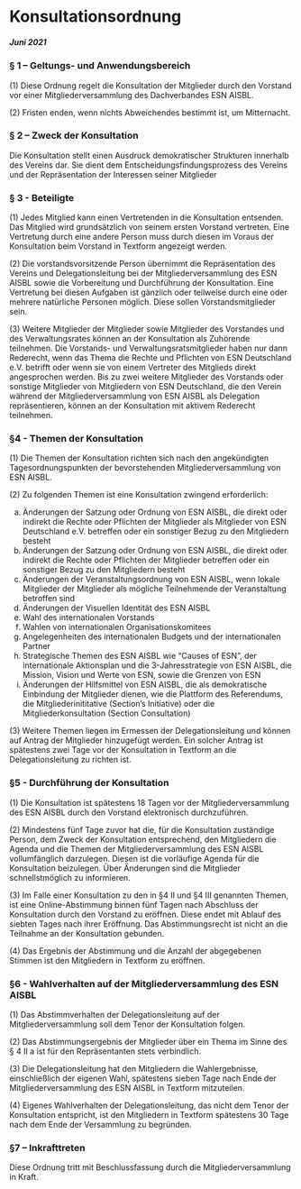 # Konsultationsordnung
##### Juni 2021

### § 1 – Geltungs- und Anwendungsbereich
(1) Diese Ordnung regelt die Konsultation der Mitglieder durch den Vorstand vor einer Mitgliederversammlung des Dachverbandes ESN AISBL.

(2) Fristen enden, wenn nichts Abweichendes bestimmt ist, um Mitternacht.

### § 2 – Zweck der Konsultation
Die Konsultation stellt einen Ausdruck demokratischer Strukturen innerhalb des Vereins dar.
Sie dient dem Entscheidungsfindungsprozess des Vereins und der Repräsentation der Interessen seiner Mitglieder

### § 3 - Beteiligte
(1) Jedes Mitglied kann einen Vertretenden in die Konsultation entsenden. 
Das Mitglied wird grundsätzlich von seinem ersten Vorstand vertreten.
Eine Vertretung durch eine andere Person muss durch diesen im Voraus der Konsultation beim Vorstand in Textform angezeigt werden.

(2) Die vorstandsvorsitzende Person übernimmt die Repräsentation des Vereins und Delegationsleitung bei der Mitgliederversammlung des ESN AISBL sowie die Vorbereitung und Durchführung der Konsultation. 
Eine Vertretung bei diesen Aufgaben ist gänzlich oder teilweise durch eine oder mehrere natürliche Personen möglich. 
Diese sollen Vorstandsmitglieder sein.

(3) Weitere Mitglieder der Mitglieder sowie Mitglieder des Vorstandes und des Verwaltungsrates können an der Konsultation als Zuhörende teilnehmen. 
Die Vorstands- und Verwaltungsratsmitglieder haben nur dann Rederecht, wenn das Thema die Rechte und Pflichten von ESN Deutschland e.V. betrifft oder wenn sie von einem Vertreter des Mitglieds direkt angesprochen werden. 
Bis zu zwei weitere Mitglieder des Vorstands oder sonstige Mitglieder von Mitgliedern von ESN Deutschland, die den Verein während der Mitgliederversammlung von ESN AISBL als Delegation repräsentieren, können an der Konsultation mit aktivem Rederecht teilnehmen.

### §4 - Themen der Konsultation
(1) Die Themen der Konsultation richten sich nach den angekündigten Tagesordnungspunkten der bevorstehenden Mitgliederversammlung von ESN AISBL.

(2) Zu folgenden Themen ist eine Konsultation zwingend erforderlich:
<ol type="a">
    <li>   Änderungen der Satzung oder Ordnung von ESN AISBL, die direkt oder indirekt die Rechte oder Pflichten der Mitglieder als Mitglieder von ESN Deutschland e.V. betreffen oder ein sonstiger Bezug zu den Mitgliedern besteht</li>
    <li>   Änderungen der Satzung oder Ordnung von ESN AISBL, die direkt oder indirekt die Rechte oder Pflichten der Mitglieder betreffen oder ein sonstiger Bezug zu den Mitgliedern besteht</li>
    <li>   Änderungen der Veranstaltungsordnung von ESN AISBL, wenn lokale Mitglieder der Mitglieder als mögliche Teilnehmende der Veranstaltung betroffen sind</li>
    <li>   Änderungen der Visuellen Identität des ESN AISBL</li>
    <li>   Wahl des internationalen Vorstands</li>
    <li>   Wahlen von internationalen Organisationskomitees</li>
    <li>   Angelegenheiten des internationalen Budgets und der internationalen Partner</li>
    <li>   Strategische Themen des ESN AISBL wie “Causes of ESN”, der internationale Aktionsplan und die 3-Jahresstrategie von ESN AISBL, die Mission, Vision und Werte von ESN, sowie die Grenzen von ESN</li>
    <li>   Änderungen der Hilfsmittel von ESN AISBL, die als demokratische Einbindung der Mitglieder dienen, wie die Plattform des Referendums, die Mitgliederinititative (Section’s Initiative) oder die Mitgliederkonsultation (Section Consultation)</li>
</ol>

(3) Weitere Themen liegen im Ermessen der Delegationsleitung und können auf Antrag der Mitglieder hinzugefügt werden. 
Ein solcher Antrag ist spätestens zwei Tage vor der Konsultation in Textform an die Delegationsleitung zu richten ist.

### §5 - Durchführung der Konsultation
(1) Die Konsultation ist spätestens 18 Tagen vor der Mitgliederversammlung des ESN AISBL durch den Vorstand elektronisch durchzuführen.

(2) Mindestens fünf Tage zuvor hat die, für die Konsultation zuständige Person, dem Zweck der Konsultation entsprechend, den Mitgliedern die Agenda und die Themen der Mitgliederversammlung des ESN AISBL vollumfänglich darzulegen. 
Diesen ist die vorläufige Agenda für die Konsultation beizulegen.
Über Änderungen sind die Mitglieder schnellstmöglich zu informieren.

(3) Im Falle einer Konsultation zu den in §4 II und §4 III genannten Themen, ist eine Online-Abstimmung binnen fünf Tagen nach Abschluss der Konsultation durch den Vorstand zu eröffnen.
Diese endet mit Ablauf des siebten Tages nach ihrer Eröffnung. 
Das Abstimmungsrecht ist nicht an die Teilnahme an der Konsultation gebunden.

(4) Das Ergebnis der Abstimmung und die Anzahl der abgegebenen Stimmen ist den Mitgliedern in Textform zu eröffnen.

### §6 - Wahlverhalten auf der Mitgliederversammlung des ESN AISBL
(1) Das Abstimmverhalten der Delegationsleitung auf der Mitgliederversammlung soll dem Tenor der Konsultation folgen.

(2) Das Abstimmungsergebnis der Mitglieder über ein Thema im Sinne des § 4 II a ist für den Repräsentanten stets verbindlich.

(3) Die Delegationsleitung hat den Mitgliedern die Wahlergebnisse, einschließlich der eigenen Wahl, spätestens sieben Tage nach Ende der Mitgliederversammlung des ESN AISBL in Textform mitzuteilen.

(4) Eigenes Wahlverhalten der Delegationsleitung, das nicht dem Tenor der Konsultation entspricht, ist den Mitgliedern in Textform spätestens 30 Tage nach dem Ende der Versammlung zu begründen.

### §7 – Inkrafttreten
Diese Ordnung tritt mit Beschlussfassung durch die Mitgliederversammlung in Kraft.
